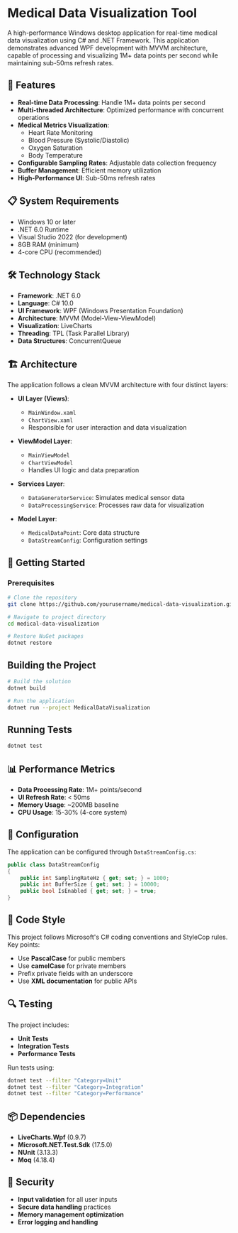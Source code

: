 # Medical Data Visualization Tool

A high-performance Windows desktop application for real-time medical data visualization using C# and .NET Framework. This application demonstrates advanced WPF development with MVVM architecture, capable of processing and visualizing 1M+ data points per second while maintaining sub-50ms refresh rates.

## 🚀 Features

- **Real-time Data Processing**: Handle 1M+ data points per second
- **Multi-threaded Architecture**: Optimized performance with concurrent operations
- **Medical Metrics Visualization**:
  - Heart Rate Monitoring
  - Blood Pressure (Systolic/Diastolic)
  - Oxygen Saturation
  - Body Temperature
- **Configurable Sampling Rates**: Adjustable data collection frequency
- **Buffer Management**: Efficient memory utilization
- **High-Performance UI**: Sub-50ms refresh rates

## 📋 System Requirements

- Windows 10 or later
- .NET 6.0 Runtime
- Visual Studio 2022 (for development)
- 8GB RAM (minimum)
- 4-core CPU (recommended)

## 🛠️ Technology Stack

- **Framework**: .NET 6.0
- **Language**: C# 10.0
- **UI Framework**: WPF (Windows Presentation Foundation)
- **Architecture**: MVVM (Model-View-ViewModel)
- **Visualization**: LiveCharts
- **Threading**: TPL (Task Parallel Library)
- **Data Structures**: ConcurrentQueue

## 🏗️ Architecture

The application follows a clean MVVM architecture with four distinct layers:

- **UI Layer (Views)**:
  - `MainWindow.xaml`
  - `ChartView.xaml`
  - Responsible for user interaction and data visualization

- **ViewModel Layer**:
  - `MainViewModel`
  - `ChartViewModel`
  - Handles UI logic and data preparation

- **Services Layer**:
  - `DataGeneratorService`: Simulates medical sensor data
  - `DataProcessingService`: Processes raw data for visualization

- **Model Layer**:
  - `MedicalDataPoint`: Core data structure
  - `DataStreamConfig`: Configuration settings

## 🚀 Getting Started

### Prerequisites

```bash
# Clone the repository
git clone https://github.com/yourusername/medical-data-visualization.git

# Navigate to project directory
cd medical-data-visualization

# Restore NuGet packages
dotnet restore
```


## Building the Project

```bash
# Build the solution
dotnet build

# Run the application
dotnet run --project MedicalDataVisualization
```

## Running Tests

```bash
dotnet test
```

## 📊 Performance Metrics

- **Data Processing Rate**: 1M+ points/second
- **UI Refresh Rate**: < 50ms
- **Memory Usage**: ~200MB baseline
- **CPU Usage**: 15-30% (4-core system)

## 🔧 Configuration

The application can be configured through `DataStreamConfig.cs`:

```csharp
public class DataStreamConfig
{
    public int SamplingRateHz { get; set; } = 1000;
    public int BufferSize { get; set; } = 10000;
    public bool IsEnabled { get; set; } = true;
}
```
## 📝 Code Style

This project follows Microsoft's C# coding conventions and StyleCop rules. Key points:

- Use **PascalCase** for public members
- Use **camelCase** for private members
- Prefix private fields with an underscore
- Use **XML documentation** for public APIs

## 🔍 Testing

The project includes:

- **Unit Tests**
- **Integration Tests**
- **Performance Tests**

Run tests using:

```bash
dotnet test --filter "Category=Unit"
dotnet test --filter "Category=Integration"
dotnet test --filter "Category=Performance"
```

## 📦 Dependencies

- **LiveCharts.Wpf** (0.9.7)
- **Microsoft.NET.Test.Sdk** (17.5.0)
- **NUnit** (3.13.3)
- **Moq** (4.18.4)

## 🔐 Security

- **Input validation** for all user inputs
- **Secure data handling** practices
- **Memory management optimization**
- **Error logging and handling**


